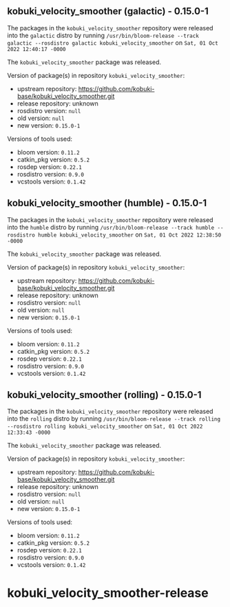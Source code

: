 ## kobuki_velocity_smoother (galactic) - 0.15.0-1

The packages in the `kobuki_velocity_smoother` repository were released into the `galactic` distro by running `/usr/bin/bloom-release --track galactic --rosdistro galactic kobuki_velocity_smoother` on `Sat, 01 Oct 2022 12:40:17 -0000`

The `kobuki_velocity_smoother` package was released.

Version of package(s) in repository `kobuki_velocity_smoother`:

- upstream repository: https://github.com/kobuki-base/kobuki_velocity_smoother.git
- release repository: unknown
- rosdistro version: `null`
- old version: `null`
- new version: `0.15.0-1`

Versions of tools used:

- bloom version: `0.11.2`
- catkin_pkg version: `0.5.2`
- rosdep version: `0.22.1`
- rosdistro version: `0.9.0`
- vcstools version: `0.1.42`


## kobuki_velocity_smoother (humble) - 0.15.0-1

The packages in the `kobuki_velocity_smoother` repository were released into the `humble` distro by running `/usr/bin/bloom-release --track humble --rosdistro humble kobuki_velocity_smoother` on `Sat, 01 Oct 2022 12:38:50 -0000`

The `kobuki_velocity_smoother` package was released.

Version of package(s) in repository `kobuki_velocity_smoother`:

- upstream repository: https://github.com/kobuki-base/kobuki_velocity_smoother.git
- release repository: unknown
- rosdistro version: `null`
- old version: `null`
- new version: `0.15.0-1`

Versions of tools used:

- bloom version: `0.11.2`
- catkin_pkg version: `0.5.2`
- rosdep version: `0.22.1`
- rosdistro version: `0.9.0`
- vcstools version: `0.1.42`


## kobuki_velocity_smoother (rolling) - 0.15.0-1

The packages in the `kobuki_velocity_smoother` repository were released into the `rolling` distro by running `/usr/bin/bloom-release --track rolling --rosdistro rolling kobuki_velocity_smoother` on `Sat, 01 Oct 2022 12:33:43 -0000`

The `kobuki_velocity_smoother` package was released.

Version of package(s) in repository `kobuki_velocity_smoother`:

- upstream repository: https://github.com/kobuki-base/kobuki_velocity_smoother.git
- release repository: unknown
- rosdistro version: `null`
- old version: `null`
- new version: `0.15.0-1`

Versions of tools used:

- bloom version: `0.11.2`
- catkin_pkg version: `0.5.2`
- rosdep version: `0.22.1`
- rosdistro version: `0.9.0`
- vcstools version: `0.1.42`


# kobuki_velocity_smoother-release
